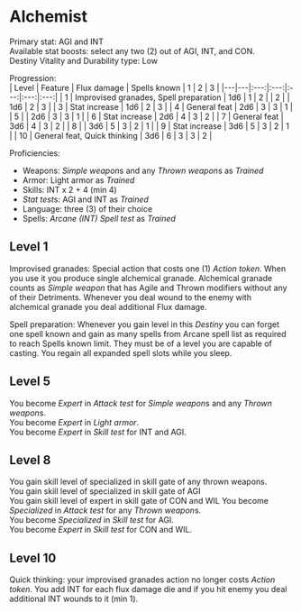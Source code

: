 # Alchemist

Primary stat: AGI and INT  
Available stat boosts: select any two (2) out of AGI, INT, and CON.  
Destiny Vitality and Durability type: Low

Progression:  
| Level | Feature | Flux damage | Spells known | 1 | 2 | 3 |
|---|---|:---:|:---:|:---:|:---:|:---:|
| 1 | Improvised granades, Spell preparation | 1d6 | 1 | 2 |
| 2 |  | 1d6 | 2 | 3 |
| 3 | Stat increase | 1d6 | 2 | 3 |
| 4 | General feat | 2d6 | 3 | 3 | 1 |
| 5 |  | 2d6 | 3 | 3 | 1 |
| 6 | Stat increase | 2d6 | 4 | 3 | 2 |
| 7 | General feat | 3d6 | 4 | 3 | 2 |
| 8 |  | 3d6 | 5 | 3 | 2 | 1 |
| 9 | Stat increase | 3d6 | 5 | 3 | 2 | 1 |
| 10 | General feat, Quick thinking | 3d6 | 6 | 3 | 3 | 2 |

Proficiencies:  
- Weapons: *Simple weapon*s and any *Thrown weapon*s as *Trained*
- Armor: Light armor as *Trained*
- Skills: INT x 2 + 4 (min 4)
- *Stat test*s: AGI and INT as *Trained*
- Language: three (3) of their choice
- Spells: *Arcane (INT) Spell test* as *Trained*

## Level 1

Improvised granades: Special action that costs one (1) *Action token*. When you use it you produce single alchemical granade. Alchemical granade counts as *Simple weapon* that has Agile and Thrown modifiers without any of their Detriments. Whenever you deal wound to the enemy with alchemical granade you deal additional Flux damage.

Spell preparation: Whenever you gain level in this *Destiny* you can forget one spell known and gain as many spells from Arcane spell list as required to reach Spells known limit. They must be of a level you are capable of casting. You regain all expanded spell slots while you sleep.

## Level 5

You become *Expert* in *Attack test* for *Simple weapon*s and any *Thrown weapon*s.  
You become *Expert* in *Light armor*.  
You become *Expert* in *Skill test* for INT and AGI.

## Level 8

You gain skill level of specialized in skill gate of any thrown weapons.  
You gain skill level of specialized in skill gate of AGI  
You gain skill level of expert in skill gate of CON and WIL
You become *Specialized* in *Attack test* for any *Thrown weapon*s.  
You become *Specialized* in *Skill test* for AGI.  
You become *Expert* in *Skill test* for CON and WIL.  

## Level 10

Quick thinking: your improvised granades action no longer costs *Action token*. You add INT for each flux damage die and if you hit enemy you deal additional INT wounds to it (min 1).